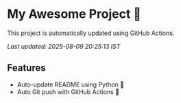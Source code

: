 # My Awesome Project 🚀

This project is automatically updated using GitHub Actions.

_Last updated: 2025-08-09 20:25:13 IST_

## Features
- Auto-update README using Python 🐍
- Auto Git push with GitHub Actions 🤖
